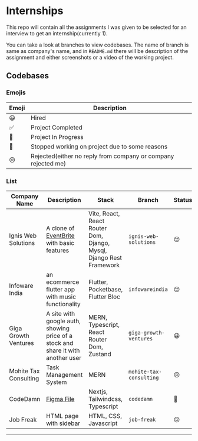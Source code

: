 # Internships

This repo will contain all the assignments I was given to be selected for an interview to get an internship(currently 1).

You can take a look at branches to view codebases. The name of branch is same as company's name, and in `README.md` there will be description of the assignment and either screenshots or a video of the working project.

## Codebases

### Emojis

| Emoji | Description |
| --- | --- |
| 😀 | Hired |
| ✅ | Project Completed |
| 🚧 | Project In Progress |
| 🛑 | Stopped working on project due to some reasons |
| 😔 | Rejected(either no reply from company or company rejected me) |



### List

| Company Name | Description | Stack | Branch | Status | 
--- | --- | --- | --- | ---|
| Ignis Web Solutions | A clone of [EventBrite](https://www.eventbrite.com/) with basic features | Vite, React, React Router Dom, Django, Mysql, Django Rest Framework | `ignis-web-solutions` | 😔 |
| Infoware India | an ecommerce flutter app with music functionality | Flutter, Pocketbase, Flutter Bloc | `infowareindia` | 😔 |
| Giga Growth Ventures | A site with google auth, showing price of a stock and share it with another user | MERN, Typescript, React Router Dom, Zustand | `giga-growth-ventures` | 😀 |
| Mohite Tax Consulting | Task Management System | MERN | `mohite-tax-consulting` | 😔 |
| CodeDamn | [Figma File](https://www.figma.com/file/TXLwYa51OaUfXRjO5AQvL0/Codedamn-Frontend-Assessment?node-id=0%3A1&t=9seXONUyWuuIAaLc-1) | Nextjs, Tailwindcss, Typescript | `codedamn` | 🛑 |
| Job Freak | HTML page with sidebar | HTML, CSS, Javascript | `job-freak` | 😔 |
---

